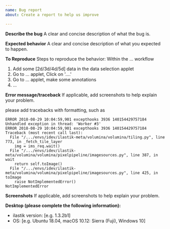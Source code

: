 ```yaml
---
name: Bug report
about: Create a report to help us improve

---
```


**Describe the bug**
A clear and concise description of what the bug is.

**Expected behavior**
A clear and concise description of what you expected to happen.

**To Reproduce**
Steps to reproduce the behavior:
Within the ... workflow
1. Add some [2d/3d/4d/5d] data in the data selection applet
2. Go to ... applet, Click on '....'
3. Go to ... applet, make some annotations
4. ...

**Error message/traceback**
If applicable, add screenshots to help explain your problem.

please add tracebacks with formatting, such as

```pytb
ERROR 2018-08-29 10:04:59,901 excepthooks 3936 140154429757184 Unhandled exception in thread: 'Worker #3'
ERROR 2018-08-29 10:04:59,901 excepthooks 3936 140154429757184 Traceback (most recent call last):
  File "/.../envs/idev/ilastik-meta/volumina/volumina/tiling.py", line 773, in _fetch_tile_layer
    img = ims_req.wait()
  File "/.../envs/idev/ilastik-meta/volumina/volumina/pixelpipeline/imagesources.py", line 387, in wait
    return self.toImage()
  File "/.../envs/idev/ilastik-meta/volumina/volumina/pixelpipeline/imagesources.py", line 425, in toImage
    raise NotImplementedError()
NotImplementedError

```


**Screenshots**
If applicable, add screenshots to help explain your problem.


**Desktop (please complete the following information):**
 - ilastik version: [e.g. 1.3.2b1]
 - OS: [e.g. Ubuntu 18.04, macOS 10.12: Sierra (Fuji), Windows 10]
